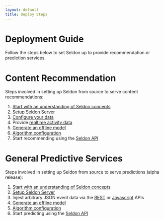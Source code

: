 ```yaml
---
layout: default
title: Deploy Steps
---
```


# Deployment Guide
Follow the steps below to set Seldon up to provide recommendation or prediction services.

# Content Recommendation

Steps involved in setting up Seldon from source to serve content recommendations:

 1. [Start with an understanding of Seldon concepts](/concepts.html)
 1. [Setup Seldon Server](/seldon-server-setup.html)
 1. [Configure your data](/item-recommendation-data.html)
 1. Provide [realtime activity data](/realtime-activity-data.html) 
 1. [Generate an offline model](/offline-models.html)
 1. [Algorithm configuration](/runtime-recommendation.html)
 1. Start recommending using the [Seldon API](api.html)

# General Predictive Services

Steps involved in setting up Seldon from source to serve predictions (alpha release):

 1. [Start with an understanding of Seldon concepts](/concepts.html)
 1. [Setup Seldon Server](/seldon-server-setup.html)
 1. Injest arbitrary JSON event data via the [REST](api-oauth.html#events) or [Javascript](api-javascript.html) APIs
 1. [Generate an offline model](offline-prediction-models.html)
 1. [Algorithm configuration](/runtime-prediction.html)
 1. Start predicting using the [Seldon API](api.html)
